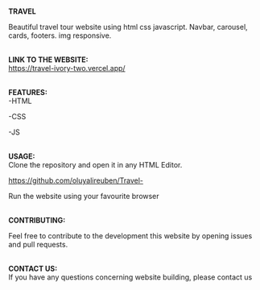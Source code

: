 
<b> <br>TRAVEL<br></b>
</h1>
Beautiful travel tour website using html css javascript. Navbar, carousel, cards, footers. img responsive.


<b><br>LINK TO THE WEBSITE: <br> </b>
https://travel-ivory-two.vercel.app/

<b> <br>FEATURES: <br> </b>
-HTML

-CSS

-JS

<b> <br>USAGE: <br> </b>
Clone the repository and open it in any HTML Editor.

https://github.com/oluyalireuben/Travel-

Run the website using your favourite browser


<b> <br>CONTRIBUTING: <br> </b>

Feel free to contribute to the development this website by opening issues and pull requests.

<b> <br>CONTACT US: <br> </b>
If you have any questions concerning website building, please contact us
